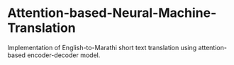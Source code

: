 # Attention-based-Neural-Machine-Translation
Implementation of English-to-Marathi short text translation using attention-based encoder-decoder model.
